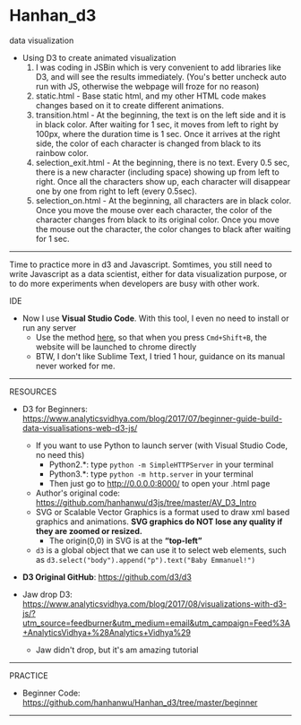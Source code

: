 # Hanhan_d3
data visualization

* Using D3 to create animated visualization
  1. I was coding in JSBin which is very convenient to add libraries like D3, and will see the results immediately. (You's better uncheck auto run with JS, otherwise the webpage will froze for no reason)
  2. static.html - Base static html, and my other HTML code makes changes based on it to create different animations.
  3. transition.html - At the beginning, the text is on the left side and it is in black color. After waiting for 1 sec, it moves from left to right by 100px, where the duration time is 1 sec. Once it arrives at the right side, the color of each character is changed from black to its rainbow color.
  4. selection_exit.html - At the beginning, there is no text. Every 0.5 sec, there is a new character (including space) showing up from left to right. Once all the characters show up, each character will disappear one by one from right to left (every 0.5sec).
  5. selection_on.html - At the beginning, all characters are in black color. Once you move the mouse over each character, the color of the character changes from black to its original color. Once you move the mouse out the character, the color changes to black after waiting for 1 sec.

*************************************************************************************************

Time to practice more in d3 and Javascript. Somtimes, you still need to write Javascript as a data scientist, either for data visualization purpose, or to do more experiments when developers are busy with other work.

IDE
* Now I use <b>Visual Studio Code</b>. With this tool, I even no need to install or run any server
  * Use the method [here][1], so that when you press `Cmd+Shift+B`, the website will be launched to chrome directly
  * BTW, I don't like Sublime Text, I tried 1 hour, guidance on its manual never worked for me.


*************************************************************************************************

RESOURCES

* D3 for Beginners: https://www.analyticsvidhya.com/blog/2017/07/beginner-guide-build-data-visualisations-web-d3-js/
  * If you want to use Python to launch server (with Visual Studio Code, no need this)
    * Python2.*: type `python -m SimpleHTTPServer` in your terminal
    * Python3.*: type `python -m http.server` in your terminal
    * Then just go to http://0.0.0.0:8000/ to open your .html page
  * Author's original code: https://github.com/hanhanwu/d3js/tree/master/AV_D3_Intro
  * SVG or Scalable Vector Graphics is a format used to draw xml based graphics and animations. <b>SVG graphics do NOT lose any quality if they are zoomed or resized.</b>
    * The origin(0,0) in SVG is at the <b>“top-left”</b>
  * `d3` is a global object that we can use it to select web elements, such as `d3.select("body").append("p").text("Baby Emmanuel!")`
    
* <b>D3 Original GitHub</b>: https://github.com/d3/d3
  
  
* Jaw drop D3: https://www.analyticsvidhya.com/blog/2017/08/visualizations-with-d3-js/?utm_source=feedburner&utm_medium=email&utm_campaign=Feed%3A+AnalyticsVidhya+%28Analytics+Vidhya%29
  * Jaw didn't drop, but it's am amazing tutorial

*************************************************************************************************

PRACTICE

* Beginner Code: https://github.com/hanhanwu/Hanhan_d3/tree/master/beginner


*************************************************************************************************
  
  
[1]:https://www.webucator.com/blog/2016/06/launch-files-browser-visual-studio-code/
